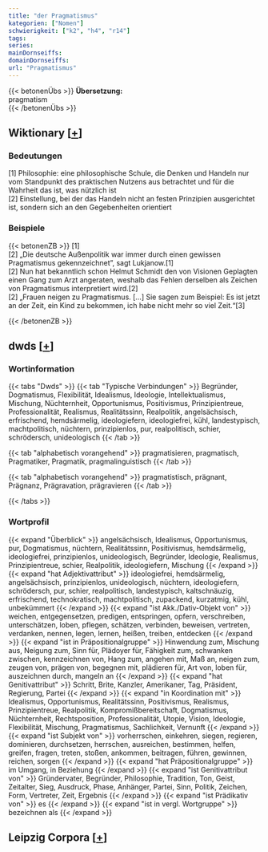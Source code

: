```yaml
---
title: "der Pragmatismus"
kategorien: ["Nomen"]
schwierigkeit: ["k2", "h4", "r14"]
tags:
series:
mainDornseiffs:
domainDornseiffs:
url: "Pragmatismus"
---
```


{{< betonenÜbs >}}
**Übersetzung:**  
pragmatism  
{{< /betonenÜbs >}}

## Wiktionary [[+](https://de.wiktionary.org/wiki/Pragmatismus)]

### Bedeutungen
[1] Philosophie: eine philosophische Schule, die Denken und Handeln nur vom Standpunkt des praktischen Nutzens aus betrachtet und für die Wahrheit das ist, was nützlich ist  
[2] Einstellung, bei der das Handeln nicht an festen Prinzipien ausgerichtet ist, sondern sich an den Gegebenheiten orientiert  

### Beispiele
{{< betonenZB >}}
[1]  
[2] „Die deutsche Außenpolitik war immer durch einen gewissen Pragmatismus gekennzeichnet”, sagt Lukjanow.[1]  
[2] Nun hat bekanntlich schon Helmut Schmidt den von Visionen Geplagten einen Gang zum Arzt angeraten, weshalb das Fehlen derselben als Zeichen von Pragmatismus interpretiert wird.[2]  
[2] „Frauen neigen zu Pragmatismus. […] Sie sagen zum Beispiel: Es ist jetzt an der Zeit, ein Kind zu bekommen, ich habe nicht mehr so viel Zeit.“[3]  

{{< /betonenZB >}}


## dwds [[+](https://www.dwds.de/wb/Pragmatismus)]

### Wortinformation
{{< tabs "Dwds" >}}
{{< tab "Typische Verbindungen" >}}
Begründer, Dogmatismus, Flexibilität, Idealismus, Ideologie, Intellektualismus, Mischung, Nüchternheit, Opportunismus, Positivismus, Prinzipientreue, Professionalität, Realismus, Realitätssinn, Realpolitik, angelsächsisch, erfrischend, hemdsärmelig, ideologiefern, ideologiefrei, kühl, landestypisch, machtpolitisch, nüchtern, prinzipienlos, pur, realpolitisch, schier, schrödersch, unideologisch
{{< /tab >}}

{{< tab "alphabetisch vorangehend" >}}
pragmatisieren, pragmatisch, Pragmatiker, Pragmatik, pragmalinguistisch
{{< /tab >}}

{{< tab "alphabetisch vorangehend" >}}
pragmatistisch, prägnant, Prägnanz, Prägravation, prägravieren
{{< /tab >}}

{{< /tabs >}}

### Wortprofil
{{< expand "Überblick" >}} angelsächsisch, Idealismus, Opportunismus, pur, Dogmatismus, nüchtern, Realitätssinn, Positivismus, hemdsärmelig, ideologiefrei, prinzipienlos, unideologisch, Begründer, Ideologie, Realismus, Prinzipientreue, schier, Realpolitik, ideologiefern, Mischung {{< /expand >}}
{{< expand "hat Adjektivattribut" >}} ideologiefrei, hemdsärmelig, angelsächsisch, prinzipienlos, unideologisch, nüchtern, ideologiefern, schrödersch, pur, schier, realpolitisch, landestypisch, kaltschnäuzig, erfrischend, technokratisch, machtpolitisch, zupackend, kurzatmig, kühl, unbekümmert {{< /expand >}}
{{< expand "ist Akk./Dativ-Objekt von" >}} weichen, entgegensetzen, predigen, entspringen, opfern, verschreiben, unterschätzen, loben, pflegen, schätzen, verbinden, beweisen, vertreten, verdanken, nennen, legen, lernen, heißen, treiben, entdecken {{< /expand >}}
{{< expand "ist in Präpositionalgruppe" >}} Hinwendung zum, Mischung aus, Neigung zum, Sinn für, Plädoyer für, Fähigkeit zum, schwanken zwischen, kennzeichnen von, Hang zum, angehen mit, Maß an, neigen zum, zeugen von, prägen von, begegnen mit, plädieren für, Art von, loben für, auszeichnen durch, mangeln an {{< /expand >}}
{{< expand "hat Genitivattribut" >}} Schritt, Brite, Kanzler, Amerikaner, Tag, Präsident, Regierung, Partei {{< /expand >}}
{{< expand "in Koordination mit" >}} Idealismus, Opportunismus, Realitätssinn, Positivismus, Realismus, Prinzipientreue, Realpolitik, Kompromißbereitschaft, Dogmatismus, Nüchternheit, Rechtsposition, Professionalität, Utopie, Vision, Ideologie, Flexibilität, Mischung, Pragmatismus, Sachlichkeit, Vernunft {{< /expand >}}
{{< expand "ist Subjekt von" >}} vorherrschen, einkehren, siegen, regieren, dominieren, durchsetzen, herrschen, ausreichen, bestimmen, helfen, greifen, fragen, treten, stoßen, ankommen, beitragen, führen, gewinnen, reichen, sorgen {{< /expand >}}
{{< expand "hat Präpositionalgruppe" >}} im Umgang, in Beziehung {{< /expand >}}
{{< expand "ist Genitivattribut von" >}} Gründervater, Begründer, Philosophie, Tradition, Ton, Geist, Zeitalter, Sieg, Ausdruck, Phase, Anhänger, Partei, Sinn, Politik, Zeichen, Form, Vertreter, Zeit, Ergebnis {{< /expand >}}
{{< expand "ist Prädikativ von" >}} es {{< /expand >}}
{{< expand "ist in vergl. Wortgruppe" >}} bezeichnen als {{< /expand >}}

## Leipzig Corpora [[+](https://corpora.uni-leipzig.de/en/res?word=Pragmatismus&corpusId=deu_newscrawl-public_2018)]

